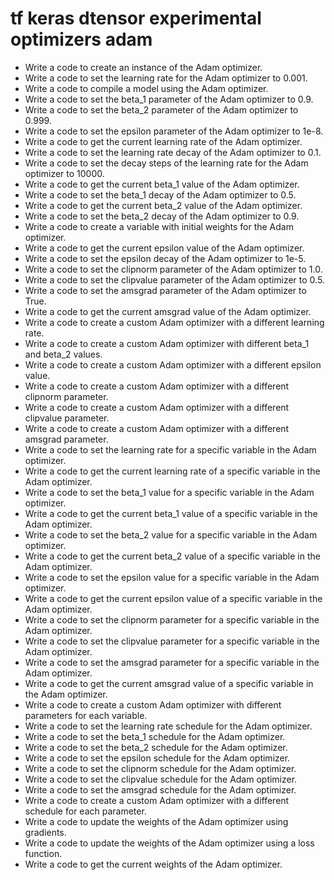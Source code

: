 # tf keras dtensor experimental optimizers adam

- Write a code to create an instance of the Adam optimizer.
- Write a code to set the learning rate for the Adam optimizer to 0.001.
- Write a code to compile a model using the Adam optimizer.
- Write a code to set the beta_1 parameter of the Adam optimizer to 0.9.
- Write a code to set the beta_2 parameter of the Adam optimizer to 0.999.
- Write a code to set the epsilon parameter of the Adam optimizer to 1e-8.
- Write a code to get the current learning rate of the Adam optimizer.
- Write a code to set the learning rate decay of the Adam optimizer to 0.1.
- Write a code to set the decay steps of the learning rate for the Adam optimizer to 10000.
- Write a code to get the current beta_1 value of the Adam optimizer.
- Write a code to set the beta_1 decay of the Adam optimizer to 0.5.
- Write a code to get the current beta_2 value of the Adam optimizer.
- Write a code to set the beta_2 decay of the Adam optimizer to 0.9.
- Write a code to create a variable with initial weights for the Adam optimizer.
- Write a code to get the current epsilon value of the Adam optimizer.
- Write a code to set the epsilon decay of the Adam optimizer to 1e-5.
- Write a code to set the clipnorm parameter of the Adam optimizer to 1.0.
- Write a code to set the clipvalue parameter of the Adam optimizer to 0.5.
- Write a code to set the amsgrad parameter of the Adam optimizer to True.
- Write a code to get the current amsgrad value of the Adam optimizer.
- Write a code to create a custom Adam optimizer with a different learning rate.
- Write a code to create a custom Adam optimizer with different beta_1 and beta_2 values.
- Write a code to create a custom Adam optimizer with a different epsilon value.
- Write a code to create a custom Adam optimizer with a different clipnorm parameter.
- Write a code to create a custom Adam optimizer with a different clipvalue parameter.
- Write a code to create a custom Adam optimizer with a different amsgrad parameter.
- Write a code to set the learning rate for a specific variable in the Adam optimizer.
- Write a code to get the current learning rate of a specific variable in the Adam optimizer.
- Write a code to set the beta_1 value for a specific variable in the Adam optimizer.
- Write a code to get the current beta_1 value of a specific variable in the Adam optimizer.
- Write a code to set the beta_2 value for a specific variable in the Adam optimizer.
- Write a code to get the current beta_2 value of a specific variable in the Adam optimizer.
- Write a code to set the epsilon value for a specific variable in the Adam optimizer.
- Write a code to get the current epsilon value of a specific variable in the Adam optimizer.
- Write a code to set the clipnorm parameter for a specific variable in the Adam optimizer.
- Write a code to set the clipvalue parameter for a specific variable in the Adam optimizer.
- Write a code to set the amsgrad parameter for a specific variable in the Adam optimizer.
- Write a code to get the current amsgrad value of a specific variable in the Adam optimizer.
- Write a code to create a custom Adam optimizer with different parameters for each variable.
- Write a code to set the learning rate schedule for the Adam optimizer.
- Write a code to set the beta_1 schedule for the Adam optimizer.
- Write a code to set the beta_2 schedule for the Adam optimizer.
- Write a code to set the epsilon schedule for the Adam optimizer.
- Write a code to set the clipnorm schedule for the Adam optimizer.
- Write a code to set the clipvalue schedule for the Adam optimizer.
- Write a code to set the amsgrad schedule for the Adam optimizer.
- Write a code to create a custom Adam optimizer with a different schedule for each parameter.
- Write a code to update the weights of the Adam optimizer using gradients.
- Write a code to update the weights of the Adam optimizer using a loss function.
- Write a code to get the current weights of the Adam optimizer.